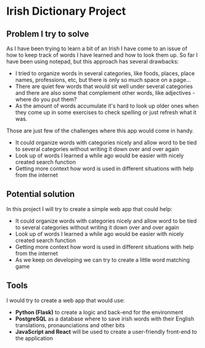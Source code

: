 # Irish Dictionary Project

## Problem I try to solve

As I have been trying to learn a bit of an Irish I have come to an issue of how to keep track of words I have learned and how to look them up.
So far I have been using notepad, but this approach has several drawbacks:

- I tried to organize words in several categories, like foods, places, place names, professions, etc, but there is only so much space on a page...
- There are quiet few words that would sit well under several categories and there are also some that complement other words, like adjectives - where do you put them?
- As the amount of words accumulate it's hard to look up older ones when they come up in some exercises to check spelling or just refresh what it was.

Those are just few of the challenges where this app would come in handy.

- It could organize words with categories nicely and allow word to be tied to several categories without writing it down over and over again
- Look up of words I learned a while ago would be easier with nicely created search function
- Getting more context how word is used in different situations with help from the internet

## Potential solution

In this project I will try to create a simple web app that could help:

- It could organize words with categories nicely and allow word to be tied to several categories without writing it down over and over again
- Look up of words I learned a while ago would be easier with nicely created search function
- Getting more context how word is used in different situations with help from the internet
- As we keep on developing we can try to create a little word matching game

## Tools

I would try to create a web app that would use:

- **Python (Flask)** to create a logic and back-end for the environment
- **PostgreSQL** as a database where to save irish words with their English translations, pronaunciations and other bits
- **JavaScript and React** will be used to create a user-friendly front-end to the application
